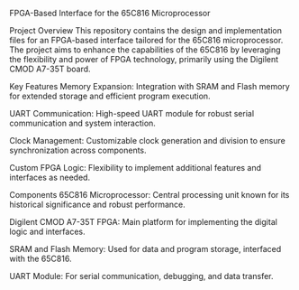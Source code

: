 FPGA-Based Interface for the 65C816 Microprocessor

Project Overview
This repository contains the design and implementation files for an FPGA-based interface tailored for the 65C816 microprocessor. The project aims to enhance the capabilities of the 65C816 by leveraging the flexibility and power of FPGA technology, primarily using the Digilent CMOD A7-35T board.

Key Features
Memory Expansion: Integration with SRAM and Flash memory for extended storage and efficient program execution.

UART Communication: High-speed UART module for robust serial communication and system interaction.

Clock Management: Customizable clock generation and division to ensure synchronization across components.

Custom FPGA Logic: Flexibility to implement additional features and interfaces as needed.

Components
65C816 Microprocessor: Central processing unit known for its historical significance and robust performance.

Digilent CMOD A7-35T FPGA: Main platform for implementing the digital logic and interfaces.

SRAM and Flash Memory: Used for data and program storage, interfaced with the 65C816.

UART Module: For serial communication, debugging, and data transfer.
